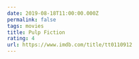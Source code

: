 ```yaml
---
date: 2019-08-18T11:00:00.000Z
permalink: false
tags: movies
title: Pulp Fiction
rating: 4
url: https://www.imdb.com/title/tt0110912
---
```

